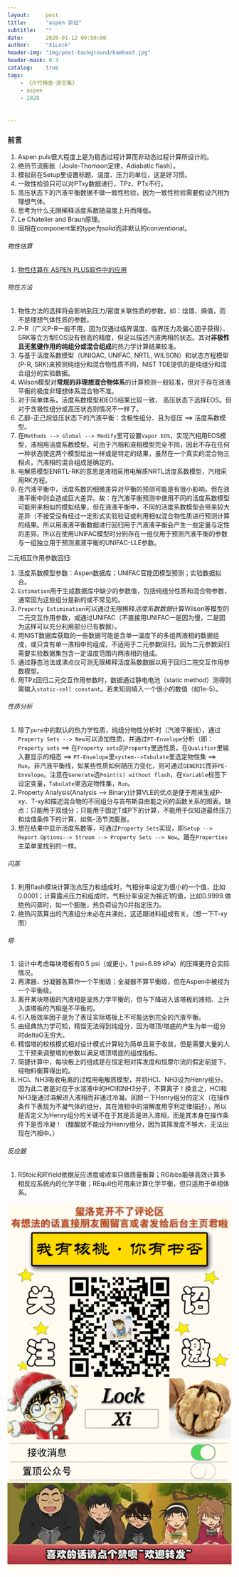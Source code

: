 ```yaml
---
layout:     post
title:      "aspen 杂记"
subtitle:   ""
date:       2020-01-12 09:50:00
author:     "XiLock"
header-img: "img/post-background/bamboo3.jpg"
header-mask: 0.3
catalog:    true
tags:
    - 《斤竹精舍·游艺集》
    - aspen
    - 2020


---
```



### 前言
1. Aspen puls很大程度上是为稳态过程计算而非动态过程计算所设计的。
1. 绝热节流膨胀（Joule-Thomson定律，Adiabatic flash）。
1. 模拟前在Setup里设置标题、温度、压力的单位，这是好习惯。
1. 一致性检验只可以对PTxy数据进行，TPz、PTx不行。
1. 高压状态下的汽液平衡数据不做一致性检验，因为一致性检验需要假设汽相为理想气体。
1. 思考为什么无限稀释活度系数随温度上升而降低。
1. Le Chatelier and Braun原理。
1. 固相在component里的type为solid而非默认的conventional。

###### 物性估算
1. [物性估算在 ASPEN PLUS软件中的应用](https://molakirlee.github.io/attachment/aspen/aspen_property_estimation.PDF)

###### 物性方法
1. 物性方法的选择将会影响到压力/密度关联性质的参数，如：焓值、熵值，而不是理想气体性质的参数。
1. P-R（广义P-R一般不用，因为仅通过临界温度、临界压力及偏心因子获得）、SRK等立方型EOS没有很高的精度，但足以描述汽液两相的状态。其对**非极性且无氢键作用的纯组分或混合组成**的热力学计算结果较准。
1. 与基于活度系数模型（UNIQAC, UNIFAC, NRTL, WILSON）和状态方程模型(P-R, SRK)来预测纯组分和混合物性质不同，NIST TDE提供的是纯组分和混合组分的实验数据。
1. Wilson模型对**常规的非理想混合物体系**的计算预测一般较准，但对于存在液液平衡的极度非理想体系混合物不准。
1. 对于简单体系，活度系数模型和EOS结果比较一致， 高压状态下选择EOS。但对于含极性组分或高压状态则情况不一样了。
1. 乙醇-正己烷低压状态下的汽液平衡：含极性组分、且为低压 ==> 活度系数模型。
1. 在`Methods --> Global --> Modify`里可设置`Vapor EOS`，实现汽相用EOS模型，液相用活度系数模型。可由于汽相和液相模型完全不同，因此不存在任何一种状态使这两个模型给出一样或是特定的结果，虽然在一个真实的混合物三相点，汽液相的混合组成是确定的。
1. 电解质模型ENRTL-RK的意思是液相采用电解质NRTL活度系数模型，汽相采用RK方程。
1. 在汽液平衡中，活度系数的细微差异对平衡的预测可能是有很小影响，但在液液平衡中则会造成巨大差异。故：在汽液平衡预测中使用不同的活度系数模型可能带来相似的模拟结果，但在液液平衡中，不同的活度系数模型会带来较大差异（不接受没有经过一定形式实验验证或利用相似混合物性质进行预测计算的结果。所以用液液平衡数据进行回归用于汽液液平衡会产生一些定量与定性的差异。所以在使用UNIFAC模型时分别存在一组仅用于预测汽液平衡的参数与一组独立用于预测液液平衡的UNIFAC-LLE参数。


二元相互作用参数回归:  
1. 活度系数模型参数：Aspen数据库；UNIFAC官能团模型预测；实验数据拟合。
1. `Estimation`用于生成数据库中缺少的参数值，包括纯组分性质和混合物参数，通常因为这些组分是新的或不常见的。
1. `Property Estimination`可以通过无限稀释*活度系数数据*计算Wilson等模型的二元交互作用参数，或通过UNIFAC（不直接用UNIFAC一是因为慢，二是因为这样可以充分利用部分已有数据）。
1. 用NIST数据库获取的一些数据可能是含单一温度下的多组两液相的数据组成，或只含有单一液相中的组成，不适用于二元参数回归，因为二元参数回归需要实验数据集包含一定温度范围内两液相的组成。
1. 通过静态池法或沸点仪可测无限稀释活度系数数据以用于回归二院交互作用参数模型。
1. 用TPz回归二元交互作用参数时，数据通过静电电池（static method）测得则需输入`static-cell constant`。若未知则填入一个很小的数值（如1e-5）。


###### 性质分析
1. 除了`pure`中的默认的热力学性质，纯组分物性分析时（汽液平衡线），通过`Property Sets --> New`可以添加性质，并通过`PT-Envelope`分析（即：`Property sets` ==> 在`Property sets`的`Property`里选性质，在`Qualifier`里输入要显示的相态 ==> `PT-Envelope`里`system-->Tabulate`里选定物性集 ==> `Run`。非汽液平衡线，如某些性质如何随压力变化，则可通过`GENERIC`而非`PE-Envelope`。注意在`Generate`选`Point(s) without flash`，在`Variable`标签下设定变量，`Tabulate`里选定物性集，`Run`。
1. Property Analysis(Analysis --> Binary)计算VLE的优点是便于用来生成P-xy、T-xy和描述混合物的不同组分与吉布斯自由能之间的函数关系的图表。缺点：只能用于双组分；只能用于固定T或P下的计算，不能用于仅知道最终压力和焓值条件下的计算，如焦-汤节流膨胀。
1. 想在结果中显示活度系数等，可通过`Property Sets`实现，即`Setup --> Report Options--> Stream --> Property Sets --> New`。跟在`Properties`主菜单里找到的一样。


###### 闪蒸
1. 利用flash模块计算泡点压力和组成时，气相分率设定为很小的一个值，比如0.0001；计算露点压力和组成时，气相分率设定为接近1的值，比如0.9999.做绝热闪蒸时，如一个膨胀，热负荷设为0并指定压力。
1. 绝热闪蒸算出的汽液组分未必在共沸处，这还跟进料组成有关。（想一下T-xy图）

###### 塔
1. 设计中考虑每块塔板有0.5 psi（或更小，1 psi=6.89 kPa）的压降更符合实际情况。
1. 再沸器、分凝器各算作一个平衡级；全凝器不算平衡级，但在Aspen中被视为一个平衡级。
1. 离开某块塔板的汽液相是呈热力学平衡的，但与下降进入该塔板的液相、上升入该塔板的汽相是不平衡的。
1. 引入板效率因子是为了表征实际塔板上不可能达到完全的汽液平衡。
1. 由经典热力学可知，精馏无法得到纯组分，因为塔顶/塔底的产生为单一组分时deltaG无穷大。
1. 精馏塔的校核模式相对设计模式计算较为简单且易于收敛，但是需要大量的人工干预来调整塔的参数以满足塔顶塔底的组成指标。
1. 简捷计算中，每块板上的组成是在恒定相对挥发度和恒摩尔流的假定前提下，经物料衡算得出的。
1. HCl、NH3吸收电离的过程用电解质模型，并将HCl、NH3设为Henry组分。因为此二者是对应于水溶液中的HCl和NH3分子，不算离子！换言之，HCl和NH3是通过溶解进入液相而非通过冷凝。回顾一下Henry组分的定义（在操作条件下表现为不凝气体的组分，其在液相中的溶解度用亨利定律描述），所以是否定义为Henry组分的关键不在于其是否是进入液相，而是其本身在操作条件下是否冷凝！（醋酸就不能设为Henry组分，因为其挥发度不够大，无法出现在汽相中。）


###### 反应器
1. RStoic和RYield依据反应进度或收率只做质量衡算；RGibbs能够高效计算多相反应系统内的化学平衡；REquil也可用来计算化学平衡，但只适用于单相体系。



![](/img/wc-tail.GIF)
